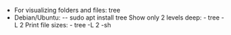 - For visualizing folders and files: tree
- Debian/Ubuntu: -- sudo apt install tree
Show only 2 levels deep: - tree -L 2
Print file sizes: - tree -L 2 -sh
